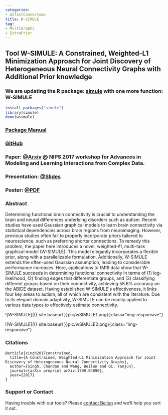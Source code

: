 ```yaml
---
categories:
- AIfastConnectome
title: W-SIMULE
tag:
- MultiGraphs
- ExtraPrior
---
```


## Tool W-SIMULE: A Constrained, Weighted-L1 Minimization Approach for Joint Discovery of Heterogeneous Neural Connectivity Graphs with Additional Prior knowledge

### We are updating the R package: [simule](https://cran.r-project.org/web/packages/simule/index.html) with one more function: W-SIMULE

```R
install.packages("simule")
library(simule)
demo(wsimule)
```

### [Package Manual](https://cran.r-project.org/web/packages/simule/simule.pdf)

### [GitHub](https://github.com/QData/SIMULE)

### Paper: [@Arxiv](https://arxiv.org/abs/1709.04090) @  NIPS 2017 workshop for Advances in Modeling and Learning Interactions from Complex Data.

### Presentation: [@Slides](https://github.com/QData/SIMULE/blob/master/2017_NGP_WSIMULE.pdf)

### Poster: [@PDF](https://github.com/QData/SIMULE/blob/master/2017poster_wsimule_nov23.pdf)


### Abstract
Determining functional brain connectivity is crucial to understanding the brain and neural differences underlying disorders such as autism. Recent studies have used Gaussian graphical models to learn brain connectivity via statistical dependencies across brain regions from neuroimaging. However, previous studies often fail to properly incorporate priors tailored to neuroscience, such as preferring shorter connections. To remedy this problem, the paper here introduces a novel, weighted-ℓ1, multi-task graphical model (W-SIMULE). This model elegantly incorporates a flexible prior, along with a parallelizable formulation. Additionally, W-SIMULE extends the often-used Gaussian assumption, leading to considerable performance increases. Here, applications to fMRI data show that W-SIMULE succeeds in determining functional connectivity in terms of (1) log-likelihood, (2) finding edges that differentiate groups, and (3) classifying different groups based on their connectivity, achieving 58.6\% accuracy on the ABIDE dataset. Having established W-SIMULE's effectiveness, it links four key areas to autism, all of which are consistent with the literature. Due to its elegant domain adaptivity, W-SIMULE can be readily applied to various data types to effectively estimate connectivity.

![W-SIMULE]({{ site.baseurl }}pic/wSIMULE1.png){:class="img-responsive"}

![W-SIMULE]({{ site.baseurl }}pic/wSIMULE2.png){:class="img-responsive"}

### Citations

```
@article{singh2017constrained,
  title={A Constrained, Weighted-L1 Minimization Approach for Joint Discovery of Heterogeneous Neural Connectivity Graphs},
  author={Singh, Chandan and Wang, Beilun and Qi, Yanjun},
  journal={arXiv preprint arXiv:1709.04090},
  year={2017}
}
```


### Support or Contact

Having trouble with our tools? Please [contact Beilun](mailto:bw4mw@virginia.edu) and we’ll help you sort it out.
